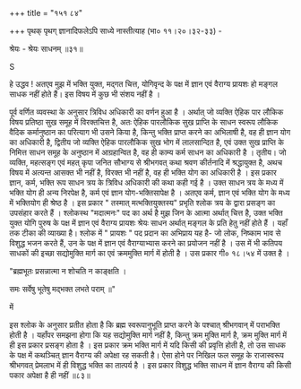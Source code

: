 +++
title = "१५१ ८४"

+++
पृथक् पृथग् ज्ञानादिफलेऽपि साध्ये नास्तीत्याह (भा० ११।२०।३२-३३) - 

श्रेयः - श्रेयः साधनम् ॥३१॥ 

S 

हे उद्धव ! अतएव मुझ में भक्ति युक्त, मद्गत चित्त, योगिवृन्द के पक्ष में ज्ञान एवं वैराग्य प्रायशः हो मङ्गल साधक नहीं होते हैं। इस विषय में कुछ भी संशय नहीं है । 

पूर्व वर्णित व्यवस्था के अनुसार त्रिविध अधिकारी का वर्णन हुआ है । अर्थात् जो व्यक्ति ऐहिक पार लौकिक विषय प्रतिष्ठा सुख समूह में विरक्तचित्त है, अतः ऐहिक पारलौकिक सुख प्राप्ति के साधन स्वरूप लौकिक वैदिक कर्मानुष्ठान का परित्याग भी उसने किया है, किन्तु भक्ति प्राप्त करने का अभिलाषी है, वह ही ज्ञान योग का अधिकारी है, द्वितीय जो व्यक्ति ऐहिक पारलौकिक सुख भोग में लालसान्दित है, एवं उक्त सुख प्राप्ति के निमित्त साधन समूह के अनुष्ठान में आग्रहान्वित है, वह ही काम्य कर्म साधन का अधिकारी है । तृतीय। जो व्यक्ति, महत्सङ्ग एवं महत् कृपा जनित सौभाग्य से श्रीभगवत् कथा श्रवण कीर्तनादि में श्रद्धायुक्त है, अथच विषय में अत्यन्त आसक्त भी नहीं है, विरक्त भी नहीं है, वह ही भक्ति योग का अधिकारी है । इस प्रकार ज्ञान, कर्म, भक्ति रूप साधन त्रय के त्रिविध अधिकारी की कथा कही गई है । उक्त साधन त्रय के मध्य में भक्ति योग ही अन्य निरपेक्ष है, कर्म एवं ज्ञान योग-भक्तिसापेक्ष है । अतएव कर्म, ज्ञान एवं भक्ति योग के मध्य में भक्तियोग ही श्रेष्ठ है । इस प्रकार " तस्मात् मत्भक्तियुक्तस्य" प्रभृति श्लोक त्रय के द्वारा प्रसङ्ग का उपसंहार करते हैं । श्लोकस्थ "मदात्मनः" पद का अर्थ है मुझ जिन के आत्मा अर्थात् चित्त है, उक्त भक्ति युक्त योगि पुरुष के पक्ष में ज्ञान एवं वैराग्य प्रायशः श्रेयः साधन अर्थात् मङ्गल के प्रति हेतु नहीं होते हैं । यहाँ तक टीका की व्याख्या है। श्लोक में " प्रायशः " पद प्रदान का अभिप्राय यह है- जो लोक, निष्काम भाव से विशुद्ध भजन करते हैं, उन के पक्ष में ज्ञान एवं वैराग्याभ्यास करने का प्रयोजन नहीं है । उस में भी कतिपय साधकों की इच्छा सद्योमुक्ति मार्ग का एवं क्रममुक्ति मार्ग में होती है । उस प्रकार गी० १८।५४ में उक्त है । 

"ब्रह्मभूतः प्रसन्नात्मा न शोचति न काङ्क्षति । 

समः सर्वेषु भूतेषु मद्भक्त लभते पराम् ॥" 

में 

इस श्लोक के अनुसार प्रतीत होता है कि ब्रह्म स्वरूपानुभूति प्राप्त करने के पश्चात् श्रीभगवान् में पराभक्ति होती है । यहाँपर समझना होगा कि यह सद्योमुक्ति मार्ग नहीं है, किन्तु क्रम मुक्ति मार्ग है, क्रम मुक्ति मार्ग में ही इस प्रकार प्रसङ्ग होता है । इस प्रकार क्रम भक्ति मार्ग में यदि किसी की प्रवृत्ति होती है, तो उस साधक के पक्ष में कथञ्चित् ज्ञान वैराग्य की अपेक्षा रह सकती है। ऐसा होने पर निखिल फल समूह के राजास्वरूप श्रीभगवत् प्रेमलाभ में ही विशुद्ध भक्ति का तात्पर्य है । इस प्रकार विशुद्ध भक्ति साधन में ज्ञान वैराग्य की किसी पकार अपेक्षा है ही नहीं ॥८३॥ 
